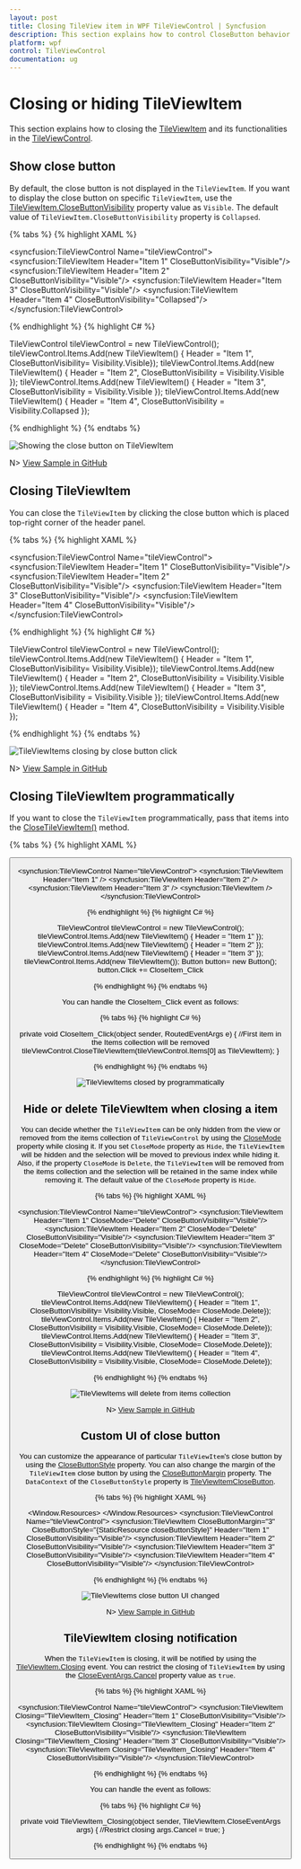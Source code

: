 ```yaml
---
layout: post
title: Closing TileView item in WPF TileViewControl | Syncfusion
description: This section explains how to control CloseButton behavior available in TileViewItem in Syncfusion TileViewControl
platform: wpf
control: TileViewControl
documentation: ug
---
```


# Closing or hiding TileViewItem

This section explains how to closing the [TileViewItem](https://help.syncfusion.com/cr/cref_files/wpf/Syncfusion.Shared.Wpf~Syncfusion.Windows.Shared.TileViewItem.html) and its functionalities in the [TileViewControl](https://help.syncfusion.com/cr/cref_files/wpf/Syncfusion.Shared.Wpf~Syncfusion.Windows.Shared.TileViewControl.html).

## Show close button

By default, the close button is not displayed in the `TileViewItem`. If you want to display the close button on specific `TileViewItem`, use the [TileViewItem.CloseButtonVisibility](https://help.syncfusion.com/cr/cref_files/wpf/Syncfusion.Shared.Wpf~Syncfusion.Windows.Shared.TileViewItem~CloseButtonVisibility.html) property value as `Visible`. The default value of `TileViewItem.CloseButtonVisibility` property is `Collapsed`.

{% tabs %}
{% highlight XAML %}

<syncfusion:TileViewControl Name="tileViewControl">
    <syncfusion:TileViewItem Header="Item 1" 
                             CloseButtonVisibility="Visible"/>
    <syncfusion:TileViewItem Header="Item 2" 
                             CloseButtonVisibility="Visible"/>
    <syncfusion:TileViewItem Header="Item 3" 
                             CloseButtonVisibility="Visible"/>
    <syncfusion:TileViewItem Header="Item 4" 
                             CloseButtonVisibility="Collapsed"/>
</syncfusion:TileViewControl>

{% endhighlight %}
{% highlight C# %}

TileViewControl tileViewControl = new TileViewControl();
tileViewControl.Items.Add(new TileViewItem() { Header = "Item 1",
    CloseButtonVisibility= Visibility.Visible});
tileViewControl.Items.Add(new TileViewItem() { Header = "Item 2",
    CloseButtonVisibility = Visibility.Visible });
tileViewControl.Items.Add(new TileViewItem() { Header = "Item 3",
    CloseButtonVisibility = Visibility.Visible });
tileViewControl.Items.Add(new TileViewItem() { Header = "Item 4",
    CloseButtonVisibility = Visibility.Collapsed });

{% endhighlight %}
{% endtabs %}

![Showing the close button on TileViewItem](Closing_images/CloseButton.png)

N> [View Sample in GitHub](https://github.com/SyncfusionExamples/syncfusion-wpf-tileview-control-examples/blob/master/Samples/Closing-TileItem)

## Closing TileViewItem

You can close the `TileViewItem` by clicking the close button which is placed top-right corner of the header panel.

{% tabs %}
{% highlight XAML %}

<syncfusion:TileViewControl Name="tileViewControl">
    <syncfusion:TileViewItem Header="Item 1" 
                             CloseButtonVisibility="Visible"/>
    <syncfusion:TileViewItem Header="Item 2" 
                             CloseButtonVisibility="Visible"/>
    <syncfusion:TileViewItem Header="Item 3" 
                             CloseButtonVisibility="Visible"/>
    <syncfusion:TileViewItem Header="Item 4" 
                             CloseButtonVisibility="Visible"/>
</syncfusion:TileViewControl>

{% endhighlight %}
{% highlight C# %}

TileViewControl tileViewControl = new TileViewControl();
tileViewControl.Items.Add(new TileViewItem() { Header = "Item 1",
    CloseButtonVisibility= Visibility.Visible});
tileViewControl.Items.Add(new TileViewItem() { Header = "Item 2",
    CloseButtonVisibility = Visibility.Visible });
tileViewControl.Items.Add(new TileViewItem() { Header = "Item 3",
    CloseButtonVisibility = Visibility.Visible });
tileViewControl.Items.Add(new TileViewItem() { Header = "Item 4",
    CloseButtonVisibility = Visibility.Visible });

{% endhighlight %}
{% endtabs %}

![TileViewItems closing by close button click](Closing_images/CloseButtonClick.gif)

N> [View Sample in GitHub](https://github.com/SyncfusionExamples/syncfusion-wpf-tileview-control-examples/blob/master/Samples/Closing-TileItem)

## Closing TileViewItem programmatically

If you want to close the `TileViewItem` programmatically, pass that items into the [CloseTileViewItem()](https://help.syncfusion.com/cr/cref_files/wpf/Syncfusion.Shared.Wpf~Syncfusion.Windows.Shared.TileViewControl~CloseTileViewItem.html) method.

{% tabs %}
{% highlight XAML %}

 <Button Content="Close Item" 
         Click="CloseItem_Click"/>
         
<syncfusion:TileViewControl Name="tileViewControl">
    <syncfusion:TileViewItem Header="Item 1" />
    <syncfusion:TileViewItem Header="Item 2" />
    <syncfusion:TileViewItem Header="Item 3" />
    <syncfusion:TileViewItem />
</syncfusion:TileViewControl>

{% endhighlight %}
{% highlight C# %}

TileViewControl tileViewControl = new TileViewControl();
tileViewControl.Items.Add(new TileViewItem() { Header = "Item 1" });
tileViewControl.Items.Add(new TileViewItem() { Header = "Item 2" });
tileViewControl.Items.Add(new TileViewItem() { Header = "Item 3" });
tileViewControl.Items.Add(new TileViewItem());
Button button= new Button();
button.Click += CloseItem_Click

{% endhighlight %}
{% endtabs %}


You can handle the CloseItem_Click event as follows:

{% tabs %}
{% highlight C# %}

private void CloseItem_Click(object sender, RoutedEventArgs e) {
    //First item in the Items collection will be removed
    tileViewControl.CloseTileViewItem(tileViewControl.Items[0] as TileViewItem);
}

{% endhighlight %}
{% endtabs %}

![TileViewItems closed by programmatically](Closing_images/CloseTileView.gif)

## Hide or delete TileViewItem when closing a item

You can decide whether the `TileViewItem` can be only hidden from the view or removed from the items collection of `TileViewControl` by using the [CloseMode](https://help.syncfusion.com/cr/cref_files/wpf/Syncfusion.Shared.Wpf~Syncfusion.Windows.Shared.TileViewItem~CloseMode.html) property while closing it. If you set `CloseMode` property as `Hide`, the `TileViewItem` will be hidden and the selection will be moved to previous index while hiding it. Also, if the property `CloseMode` is `Delete`, the `TileViewItem` will be removed from the items collection and the selection will be retained in the same index while removing it. The default value of the `CloseMode` property is `Hide`.

{% tabs %}
{% highlight XAML %}

<syncfusion:TileViewControl Name="tileViewControl">
    <syncfusion:TileViewItem Header="Item 1" CloseMode="Delete"
                             CloseButtonVisibility="Visible"/>
    <syncfusion:TileViewItem Header="Item 2" CloseMode="Delete"
                             CloseButtonVisibility="Visible"/>
    <syncfusion:TileViewItem Header="Item 3" CloseMode="Delete"
                             CloseButtonVisibility="Visible"/>
    <syncfusion:TileViewItem Header="Item 4" CloseMode="Delete"
                             CloseButtonVisibility="Visible"/>
</syncfusion:TileViewControl>

{% endhighlight %}
{% highlight C# %}

TileViewControl tileViewControl = new TileViewControl();
tileViewControl.Items.Add(new TileViewItem() { Header = "Item 1",
    CloseButtonVisibility= Visibility.Visible, CloseMode= CloseMode.Delete});
tileViewControl.Items.Add(new TileViewItem() { Header = "Item 2", 
    CloseButtonVisibility = Visibility.Visible, CloseMode= CloseMode.Delete});
tileViewControl.Items.Add(new TileViewItem() { Header = "Item 3", 
    CloseButtonVisibility = Visibility.Visible, CloseMode= CloseMode.Delete});
tileViewControl.Items.Add(new TileViewItem() { Header = "Item 4",
    CloseButtonVisibility = Visibility.Visible, CloseMode= CloseMode.Delete});

{% endhighlight %}
{% endtabs %}

![TileViewItems will delete from items collection](Closing_images/CloseMode.png)

N> [View Sample in GitHub](https://github.com/SyncfusionExamples/syncfusion-wpf-tileview-control-examples/blob/master/Samples/Closing-TileItem)

## Custom UI of close button

You can customize the appearance of particular `TileViewItem`'s close button by using the [CloseButtonStyle](https://help.syncfusion.com/cr/cref_files/wpf/Syncfusion.Shared.Wpf~Syncfusion.Windows.Shared.TileViewItem~CloseButtonStyle.html) property. You can also change the margin of the `TileViewItem` close button by using the [CloseButtonMargin](https://help.syncfusion.com/cr/cref_files/wpf/Syncfusion.Shared.Wpf~Syncfusion.Windows.Shared.TileViewItem~CloseButtonMargin.html) property. The `DataContext` of the `CloseButtonStyle` property is [TileViewItemCloseButton](https://help.syncfusion.com/cr/cref_files/wpf/Syncfusion.Shared.Wpf~Syncfusion.Windows.Shared.TileViewItemCloseButton.html).

{% tabs %}
{% highlight XAML %}

<Window.Resources>
    <Style x:Key="closeButtonStyle"
       TargetType="syncfusion:TileViewItemCloseButton">
        <Setter Property="Background" Value="Orange"/>
    </Style>
</Window.Resources>
<Grid>
    <syncfusion:TileViewControl Name="tileViewControl">
        <syncfusion:TileViewItem CloseButtonMargin="3"
                                 CloseButtonStyle="{StaticResource closeButtonStyle}"
                                 Header="Item 1" CloseButtonVisibility="Visible"/>
        <syncfusion:TileViewItem Header="Item 2" CloseButtonVisibility="Visible"/>
        <syncfusion:TileViewItem Header="Item 3" CloseButtonVisibility="Visible"/>
        <syncfusion:TileViewItem Header="Item 4" CloseButtonVisibility="Visible"/>
    </syncfusion:TileViewControl>
</Grid>

{% endhighlight %}
{% endtabs %}

![TileViewItems close button UI changed](Closing_images/CloseButtonStyle.png)

N> [View Sample in GitHub](https://github.com/SyncfusionExamples/syncfusion-wpf-tileview-control-examples/blob/master/Samples/Closing-TileItem)

## TileViewItem closing notification

When the `TileViewItem` is closing, it will be notified by using the [TileViewItem.Closing](https://help.syncfusion.com/cr/cref_files/wpf/Syncfusion.Shared.Wpf~Syncfusion.Windows.Shared.TileViewItem~Closing_EV.html) event. You can restrict the closing of `TileViewItem` by using the [CloseEventArgs.Cancel](https://help.syncfusion.com/cr/wpf/Syncfusion.Shared.Wpf~Syncfusion.Windows.Shared.TileViewItem+CloseEventArgs~Cancel.html) property value as `true`.

{% tabs %}
{% highlight XAML %}

<syncfusion:TileViewControl Name="tileViewControl">
    <syncfusion:TileViewItem Closing="TileViewItem_Closing" 
                             Header="Item 1"
                             CloseButtonVisibility="Visible"/>
    <syncfusion:TileViewItem Closing="TileViewItem_Closing" 
                             Header="Item 2"
                             CloseButtonVisibility="Visible"/>
    <syncfusion:TileViewItem Closing="TileViewItem_Closing"
                             Header="Item 3"
                             CloseButtonVisibility="Visible"/>
    <syncfusion:TileViewItem Closing="TileViewItem_Closing"
                             Header="Item 4"
                             CloseButtonVisibility="Visible"/>
</syncfusion:TileViewControl>

{% endhighlight %}
{% endtabs %}

You can handle the event as follows:

{% tabs %}
{% highlight C# %}

private void TileViewItem_Closing(object sender, TileViewItem.CloseEventArgs args) {
    //Restrict closing
    args.Cancel = true;
}

{% endhighlight %}
{% endtabs %}

